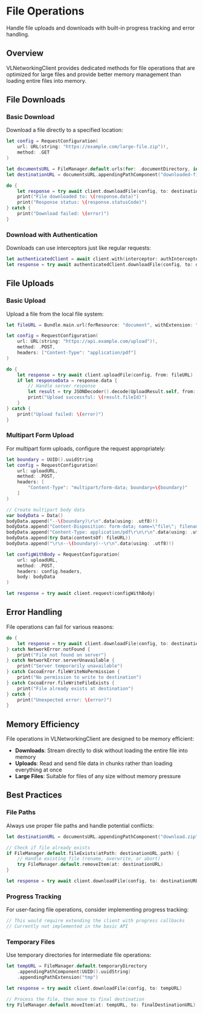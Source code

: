 # File Operations

Handle file uploads and downloads with built-in progress tracking and error handling.

## Overview

VLNetworkingClient provides dedicated methods for file operations that are optimized for large files and provide better memory management than loading entire files into memory.

## File Downloads

### Basic Download

Download a file directly to a specified location:

```swift
let config = RequestConfiguration(
    url: URL(string: "https://example.com/large-file.zip")!,
    method: .GET
)

let documentsURL = FileManager.default.urls(for: .documentDirectory, in: .userDomainMask).first!
let destinationURL = documentsURL.appendingPathComponent("downloaded-file.zip")

do {
    let response = try await client.downloadFile(config, to: destinationURL)
    print("File downloaded to: \(response.data)")
    print("Response status: \(response.statusCode)")
} catch {
    print("Download failed: \(error)")
}
```

### Download with Authentication

Downloads can use interceptors just like regular requests:

```swift
let authenticatedClient = await client.with(interceptor: authInterceptor)
let response = try await authenticatedClient.downloadFile(config, to: destinationURL)
```

## File Uploads

### Basic Upload

Upload a file from the local file system:

```swift
let fileURL = Bundle.main.url(forResource: "document", withExtension: "pdf")!

let config = RequestConfiguration(
    url: URL(string: "https://api.example.com/upload")!,
    method: .POST,
    headers: ["Content-Type": "application/pdf"]
)

do {
    let response = try await client.uploadFile(config, from: fileURL)
    if let responseData = response.data {
        // Handle server response
        let result = try JSONDecoder().decode(UploadResult.self, from: responseData)
        print("Upload successful: \(result.fileId)")
    }
} catch {
    print("Upload failed: \(error)")
}
```

### Multipart Form Upload

For multipart form uploads, configure the request appropriately:

```swift
let boundary = UUID().uuidString
let config = RequestConfiguration(
    url: uploadURL,
    method: .POST,
    headers: [
        "Content-Type": "multipart/form-data; boundary=\(boundary)"
    ]
)

// Create multipart body data
var bodyData = Data()
bodyData.append("--\(boundary)\r\n".data(using: .utf8)!)
bodyData.append("Content-Disposition: form-data; name=\"file\"; filename=\"document.pdf\"\r\n".data(using: .utf8)!)
bodyData.append("Content-Type: application/pdf\r\n\r\n".data(using: .utf8)!)
bodyData.append(try Data(contentsOf: fileURL))
bodyData.append("\r\n--\(boundary)--\r\n".data(using: .utf8)!)

let configWithBody = RequestConfiguration(
    url: uploadURL,
    method: .POST,
    headers: config.headers,
    body: bodyData
)

let response = try await client.request(configWithBody)
```

## Error Handling

File operations can fail for various reasons:

```swift
do {
    let response = try await client.downloadFile(config, to: destinationURL)
} catch NetworkError.notFound {
    print("File not found on server")
} catch NetworkError.serverUnavailable {
    print("Server temporarily unavailable")
} catch CocoaError.fileWriteNoPermission {
    print("No permission to write to destination")
} catch CocoaError.fileWriteFileExists {
    print("File already exists at destination")
} catch {
    print("Unexpected error: \(error)")
}
```

## Memory Efficiency

File operations in VLNetworkingClient are designed to be memory efficient:

- **Downloads**: Stream directly to disk without loading the entire file into memory
- **Uploads**: Read and send file data in chunks rather than loading everything at once
- **Large Files**: Suitable for files of any size without memory pressure

## Best Practices

### File Paths

Always use proper file paths and handle potential conflicts:

```swift
let destinationURL = documentsURL.appendingPathComponent("download.zip")

// Check if file already exists
if FileManager.default.fileExists(atPath: destinationURL.path) {
    // Handle existing file (rename, overwrite, or abort)
    try FileManager.default.removeItem(at: destinationURL)
}

let response = try await client.downloadFile(config, to: destinationURL)
```

### Progress Tracking

For user-facing file operations, consider implementing progress tracking:

```swift
// This would require extending the client with progress callbacks
// Currently not implemented in the basic API
```

### Temporary Files

Use temporary directories for intermediate file operations:

```swift
let tempURL = FileManager.default.temporaryDirectory
    .appendingPathComponent(UUID().uuidString)
    .appendingPathExtension("tmp")

let response = try await client.downloadFile(config, to: tempURL)

// Process the file, then move to final destination
try FileManager.default.moveItem(at: tempURL, to: finalDestinationURL)
```